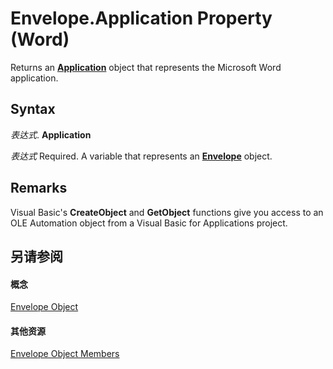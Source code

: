 
# Envelope.Application Property (Word)

Returns an  **[Application](d1cf6f8f-4e88-bf01-93b4-90a83f79cb44.md)** object that represents the Microsoft Word application.


## Syntax

 _表达式_. **Application**

 _表达式_ Required. A variable that represents an **[Envelope](03664453-f7fb-f76a-ea60-37e72b53e17c.md)** object.


## Remarks

Visual Basic's  **CreateObject** and **GetObject** functions give you access to an OLE Automation object from a Visual Basic for Applications project.


## 另请参阅


#### 概念


[Envelope Object](03664453-f7fb-f76a-ea60-37e72b53e17c.md)
#### 其他资源


[Envelope Object Members](http://msdn.microsoft.com/library/1cbf8c1f-7c86-a5e2-a80c-4feeed3785b9%28Office.15%29.aspx)